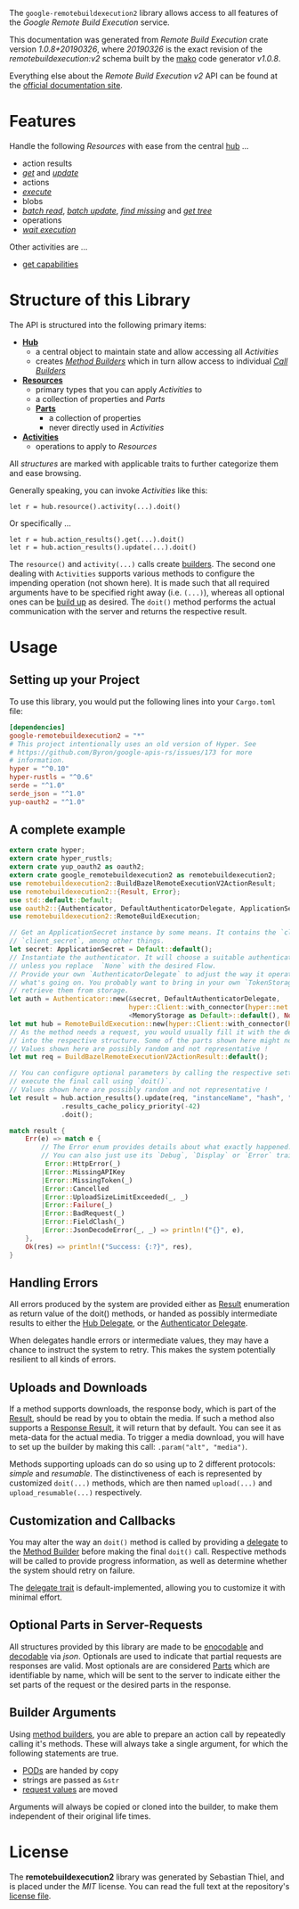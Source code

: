 <!---
DO NOT EDIT !
This file was generated automatically from 'src/mako/api/README.md.mako'
DO NOT EDIT !
-->
The `google-remotebuildexecution2` library allows access to all features of the *Google Remote Build Execution* service.

This documentation was generated from *Remote Build Execution* crate version *1.0.8+20190326*, where *20190326* is the exact revision of the *remotebuildexecution:v2* schema built by the [mako](http://www.makotemplates.org/) code generator *v1.0.8*.

Everything else about the *Remote Build Execution* *v2* API can be found at the
[official documentation site](https://cloud.google.com/remote-build-execution/docs/).
# Features

Handle the following *Resources* with ease from the central [hub](https://docs.rs/google-remotebuildexecution2/1.0.8+20190326/google_remotebuildexecution2/struct.RemoteBuildExecution.html) ... 

* action results
 * [*get*](https://docs.rs/google-remotebuildexecution2/1.0.8+20190326/google_remotebuildexecution2/struct.ActionResultGetCall.html) and [*update*](https://docs.rs/google-remotebuildexecution2/1.0.8+20190326/google_remotebuildexecution2/struct.ActionResultUpdateCall.html)
* actions
 * [*execute*](https://docs.rs/google-remotebuildexecution2/1.0.8+20190326/google_remotebuildexecution2/struct.ActionExecuteCall.html)
* blobs
 * [*batch read*](https://docs.rs/google-remotebuildexecution2/1.0.8+20190326/google_remotebuildexecution2/struct.BlobBatchReadCall.html), [*batch update*](https://docs.rs/google-remotebuildexecution2/1.0.8+20190326/google_remotebuildexecution2/struct.BlobBatchUpdateCall.html), [*find missing*](https://docs.rs/google-remotebuildexecution2/1.0.8+20190326/google_remotebuildexecution2/struct.BlobFindMissingCall.html) and [*get tree*](https://docs.rs/google-remotebuildexecution2/1.0.8+20190326/google_remotebuildexecution2/struct.BlobGetTreeCall.html)
* operations
 * [*wait execution*](https://docs.rs/google-remotebuildexecution2/1.0.8+20190326/google_remotebuildexecution2/struct.OperationWaitExecutionCall.html)

Other activities are ...

* [get capabilities](https://docs.rs/google-remotebuildexecution2/1.0.8+20190326/google_remotebuildexecution2/struct.MethodGetCapabilityCall.html)



# Structure of this Library

The API is structured into the following primary items:

* **[Hub](https://docs.rs/google-remotebuildexecution2/1.0.8+20190326/google_remotebuildexecution2/struct.RemoteBuildExecution.html)**
    * a central object to maintain state and allow accessing all *Activities*
    * creates [*Method Builders*](https://docs.rs/google-remotebuildexecution2/1.0.8+20190326/google_remotebuildexecution2/trait.MethodsBuilder.html) which in turn
      allow access to individual [*Call Builders*](https://docs.rs/google-remotebuildexecution2/1.0.8+20190326/google_remotebuildexecution2/trait.CallBuilder.html)
* **[Resources](https://docs.rs/google-remotebuildexecution2/1.0.8+20190326/google_remotebuildexecution2/trait.Resource.html)**
    * primary types that you can apply *Activities* to
    * a collection of properties and *Parts*
    * **[Parts](https://docs.rs/google-remotebuildexecution2/1.0.8+20190326/google_remotebuildexecution2/trait.Part.html)**
        * a collection of properties
        * never directly used in *Activities*
* **[Activities](https://docs.rs/google-remotebuildexecution2/1.0.8+20190326/google_remotebuildexecution2/trait.CallBuilder.html)**
    * operations to apply to *Resources*

All *structures* are marked with applicable traits to further categorize them and ease browsing.

Generally speaking, you can invoke *Activities* like this:

```Rust,ignore
let r = hub.resource().activity(...).doit()
```

Or specifically ...

```ignore
let r = hub.action_results().get(...).doit()
let r = hub.action_results().update(...).doit()
```

The `resource()` and `activity(...)` calls create [builders][builder-pattern]. The second one dealing with `Activities` 
supports various methods to configure the impending operation (not shown here). It is made such that all required arguments have to be 
specified right away (i.e. `(...)`), whereas all optional ones can be [build up][builder-pattern] as desired.
The `doit()` method performs the actual communication with the server and returns the respective result.

# Usage

## Setting up your Project

To use this library, you would put the following lines into your `Cargo.toml` file:

```toml
[dependencies]
google-remotebuildexecution2 = "*"
# This project intentionally uses an old version of Hyper. See
# https://github.com/Byron/google-apis-rs/issues/173 for more
# information.
hyper = "^0.10"
hyper-rustls = "^0.6"
serde = "^1.0"
serde_json = "^1.0"
yup-oauth2 = "^1.0"
```

## A complete example

```Rust
extern crate hyper;
extern crate hyper_rustls;
extern crate yup_oauth2 as oauth2;
extern crate google_remotebuildexecution2 as remotebuildexecution2;
use remotebuildexecution2::BuildBazelRemoteExecutionV2ActionResult;
use remotebuildexecution2::{Result, Error};
use std::default::Default;
use oauth2::{Authenticator, DefaultAuthenticatorDelegate, ApplicationSecret, MemoryStorage};
use remotebuildexecution2::RemoteBuildExecution;

// Get an ApplicationSecret instance by some means. It contains the `client_id` and 
// `client_secret`, among other things.
let secret: ApplicationSecret = Default::default();
// Instantiate the authenticator. It will choose a suitable authentication flow for you, 
// unless you replace  `None` with the desired Flow.
// Provide your own `AuthenticatorDelegate` to adjust the way it operates and get feedback about 
// what's going on. You probably want to bring in your own `TokenStorage` to persist tokens and
// retrieve them from storage.
let auth = Authenticator::new(&secret, DefaultAuthenticatorDelegate,
                              hyper::Client::with_connector(hyper::net::HttpsConnector::new(hyper_rustls::TlsClient::new())),
                              <MemoryStorage as Default>::default(), None);
let mut hub = RemoteBuildExecution::new(hyper::Client::with_connector(hyper::net::HttpsConnector::new(hyper_rustls::TlsClient::new())), auth);
// As the method needs a request, you would usually fill it with the desired information
// into the respective structure. Some of the parts shown here might not be applicable !
// Values shown here are possibly random and not representative !
let mut req = BuildBazelRemoteExecutionV2ActionResult::default();

// You can configure optional parameters by calling the respective setters at will, and
// execute the final call using `doit()`.
// Values shown here are possibly random and not representative !
let result = hub.action_results().update(req, "instanceName", "hash", "sizeBytes")
             .results_cache_policy_priority(-42)
             .doit();

match result {
    Err(e) => match e {
        // The Error enum provides details about what exactly happened.
        // You can also just use its `Debug`, `Display` or `Error` traits
         Error::HttpError(_)
        |Error::MissingAPIKey
        |Error::MissingToken(_)
        |Error::Cancelled
        |Error::UploadSizeLimitExceeded(_, _)
        |Error::Failure(_)
        |Error::BadRequest(_)
        |Error::FieldClash(_)
        |Error::JsonDecodeError(_, _) => println!("{}", e),
    },
    Ok(res) => println!("Success: {:?}", res),
}

```
## Handling Errors

All errors produced by the system are provided either as [Result](https://docs.rs/google-remotebuildexecution2/1.0.8+20190326/google_remotebuildexecution2/enum.Result.html) enumeration as return value of 
the doit() methods, or handed as possibly intermediate results to either the 
[Hub Delegate](https://docs.rs/google-remotebuildexecution2/1.0.8+20190326/google_remotebuildexecution2/trait.Delegate.html), or the [Authenticator Delegate](https://docs.rs/yup-oauth2/*/yup_oauth2/trait.AuthenticatorDelegate.html).

When delegates handle errors or intermediate values, they may have a chance to instruct the system to retry. This 
makes the system potentially resilient to all kinds of errors.

## Uploads and Downloads
If a method supports downloads, the response body, which is part of the [Result](https://docs.rs/google-remotebuildexecution2/1.0.8+20190326/google_remotebuildexecution2/enum.Result.html), should be
read by you to obtain the media.
If such a method also supports a [Response Result](https://docs.rs/google-remotebuildexecution2/1.0.8+20190326/google_remotebuildexecution2/trait.ResponseResult.html), it will return that by default.
You can see it as meta-data for the actual media. To trigger a media download, you will have to set up the builder by making
this call: `.param("alt", "media")`.

Methods supporting uploads can do so using up to 2 different protocols: 
*simple* and *resumable*. The distinctiveness of each is represented by customized 
`doit(...)` methods, which are then named `upload(...)` and `upload_resumable(...)` respectively.

## Customization and Callbacks

You may alter the way an `doit()` method is called by providing a [delegate](https://docs.rs/google-remotebuildexecution2/1.0.8+20190326/google_remotebuildexecution2/trait.Delegate.html) to the 
[Method Builder](https://docs.rs/google-remotebuildexecution2/1.0.8+20190326/google_remotebuildexecution2/trait.CallBuilder.html) before making the final `doit()` call. 
Respective methods will be called to provide progress information, as well as determine whether the system should 
retry on failure.

The [delegate trait](https://docs.rs/google-remotebuildexecution2/1.0.8+20190326/google_remotebuildexecution2/trait.Delegate.html) is default-implemented, allowing you to customize it with minimal effort.

## Optional Parts in Server-Requests

All structures provided by this library are made to be [enocodable](https://docs.rs/google-remotebuildexecution2/1.0.8+20190326/google_remotebuildexecution2/trait.RequestValue.html) and 
[decodable](https://docs.rs/google-remotebuildexecution2/1.0.8+20190326/google_remotebuildexecution2/trait.ResponseResult.html) via *json*. Optionals are used to indicate that partial requests are responses 
are valid.
Most optionals are are considered [Parts](https://docs.rs/google-remotebuildexecution2/1.0.8+20190326/google_remotebuildexecution2/trait.Part.html) which are identifiable by name, which will be sent to 
the server to indicate either the set parts of the request or the desired parts in the response.

## Builder Arguments

Using [method builders](https://docs.rs/google-remotebuildexecution2/1.0.8+20190326/google_remotebuildexecution2/trait.CallBuilder.html), you are able to prepare an action call by repeatedly calling it's methods.
These will always take a single argument, for which the following statements are true.

* [PODs][wiki-pod] are handed by copy
* strings are passed as `&str`
* [request values](https://docs.rs/google-remotebuildexecution2/1.0.8+20190326/google_remotebuildexecution2/trait.RequestValue.html) are moved

Arguments will always be copied or cloned into the builder, to make them independent of their original life times.

[wiki-pod]: http://en.wikipedia.org/wiki/Plain_old_data_structure
[builder-pattern]: http://en.wikipedia.org/wiki/Builder_pattern
[google-go-api]: https://github.com/google/google-api-go-client

# License
The **remotebuildexecution2** library was generated by Sebastian Thiel, and is placed 
under the *MIT* license.
You can read the full text at the repository's [license file][repo-license].

[repo-license]: https://github.com/Byron/google-apis-rsblob/master/LICENSE.md
